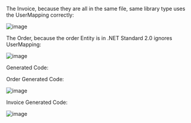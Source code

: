 The Invoice, because they are all in the same file, same library type uses the UserMapping correctly:

![image](https://github.com/user-attachments/assets/e3d49e88-ebb5-42a6-9ba0-385be8278aab)

The Order, because the order Entity is in .NET Standard 2.0 ignores UserMapping:

![image](https://github.com/user-attachments/assets/b7c48001-e632-45e6-90eb-d1f753b19801)

Generated Code:

Order Generated Code:

![image](https://github.com/user-attachments/assets/43bb6fc8-6702-4319-9cc8-77ad3f5978fe)

Invoice Generated Code:

![image](https://github.com/user-attachments/assets/36df096e-fe32-42fe-9a0b-c3ce1424e37b)
